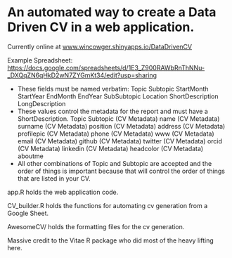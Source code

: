 # An automated way to create a Data Driven CV in a web application. 

Currently online at www.wincowger.shinyapps.io/DataDrivenCV

Example Spreadsheet: https://docs.google.com/spreadsheets/d/1E3_Z900RAWbRnThNNu-_DXQqZN6qHkD2wN7ZYGmKt34/edit?usp=sharing
- These fields must be named verbatim: Topic	Subtopic	StartMonth	StartYear	EndMonth	EndYear	SubSubtopic	Location	ShortDescription	LongDescription
- These values control the metadata for the report and must have a ShortDescription. 
Topic         Subtopic
(CV Metadata)	name
(CV Metadata)	surname
(CV Metadata)	position
(CV Metadata)	address
(CV Metadata)	profilepic
(CV Metadata)	phone
(CV Metadata)	www
(CV Metadata)	email
(CV Metadata)	github
(CV Metadata)	twitter
(CV Metadata)	orcid
(CV Metadata)	linkedin
(CV Metadata)	headcolor
(CV Metadata)	aboutme
- All other combinations of Topic and Subtopic are accepted and the order of things is important because that will control the order of things that are listed in your CV. 

app.R holds the web application code. 

CV_builder.R holds the functions for automating cv generation from a Google Sheet. 

AwesomeCV/ holds the formatting files for the cv  generation. 

Massive credit to the Vitae R package who did most of the heavy lifting here. 
